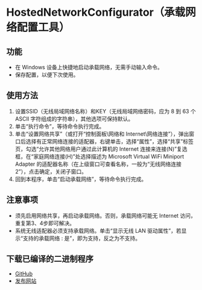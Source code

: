 # HostedNetworkConfigurator（承载网络配置工具）
## 功能
- 在 Windows 设备上快捷地启动承载网络，无需手动输入命令。
- 保存配置，以便下次使用。
## 使用方法
1. 设置SSID（无线局域网络名称）和KEY（无线局域网络密码，应为 8 到 63 个 ASCII 字符组成的字符串），其他选项可保持默认。
2. 单击“执行命令”，等待命令执行完成。
3. 单击“设置网络共享”（或打开“控制面板\网络和 Internet\网络连接”），弹出窗口后选择有正常网络连接的适配器，右键单击，选择“属性”，选择“共享”标签页，勾选“允许其他网络用户通过此计算机的 Internet 连接来连接(N)”复选框，在“家庭网络连接(H)”处选择描述为 Microsoft Virtual WiFi Miniport Adapter 的适配器名称（在上级窗口可查看名称，一般为“无线网络连接 2”），点击确定，关闭子窗口。
4. 回到本程序，单击“启动承载网络”，等待命令执行完成。
## 注意事项
- 须先启用网络共享，再启动承载网络。否则，承载网络可能无 Internet 访问，重复第3、4步即可解决。
- 系统无线适配器必须支持承载网络。单击“显示无线 LAN 驱动属性”，若显示“支持的承载网络  : 是”，即为支持，反之为不支持。
## 下载已编译的二进制程序
- [GitHub](https://github.com/MCjiaozi/HostedNetworkConfigurator/releases)
- [发布网站](https://www.mcjiaozi.com/hostednetworkconfigurator/)
